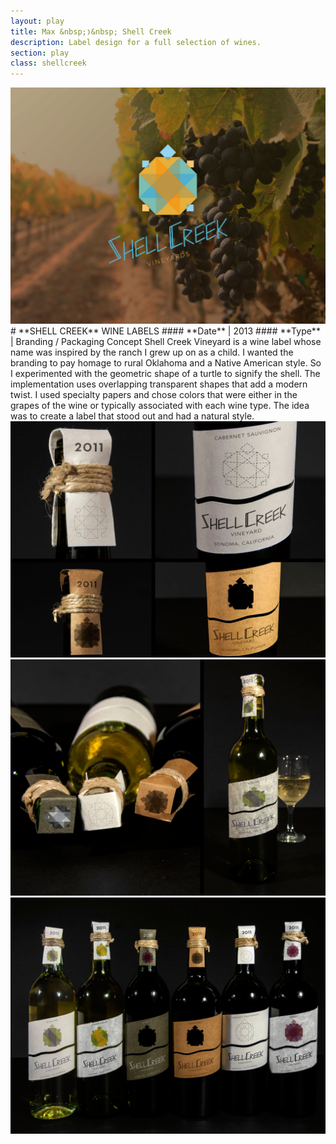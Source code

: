 ```yaml
---
layout: play
title: Max &nbsp;❭&nbsp; Shell Creek
description: Label design for a full selection of wines.
section: play
class: shellcreek
---
```


<div class="half"><a class="img-modal" rel="group" href="shellcreek_002.jpg" ><img src="shellcreek_002.jpg" alt=" "/></a></div>

<div class="half" markdown="1">
# **SHELL CREEK** WINE LABELS
#### **Date** | 2013
#### **Type** | Branding / Packaging Concept
Shell Creek Vineyard is a wine label whose name was inspired by the ranch I grew up on as a child. I wanted the branding to pay homage to rural Oklahoma and a Native American style. So I experimented with the geometric shape of a turtle to signify the shell. The implementation uses overlapping transparent shapes that add a modern twist. I used specialty papers and chose colors that were either in the grapes of the wine or typically associated with each wine type. The idea was to create a label that stood out and had a natural style.
</div>

<div class="half"><a class="img-modal" rel="group" href="shellcreek_003.jpg" ><img src="shellcreek_003.jpg" alt=" "/></a></div>
<div class="half"><a class="img-modal" rel="group" href="shellcreek_004.jpg" ><img src="shellcreek_004.jpg" alt=" "/></a></div>
<div class="half"><a class="img-modal" rel="group" href="shellcreek_005.jpg" ><img src="shellcreek_005.jpg" alt=" "/></a></div>
